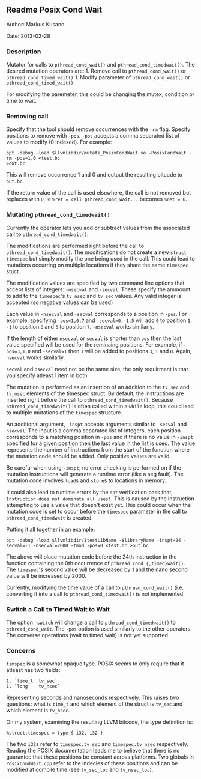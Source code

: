## Readme Posix Cond Wait
Author: Markus Kusano

Date: 2013-02-28

### Description
Mutator for calls to `pthread_cond_wait()` and `pthread_cond_timedwait()`. The
desired mutation operators are:
    1. Remove call to `pthread_cond_wait()` or `pthread_cond_timed_wait()`
    1. Modify parameter of `pthread_cond_wait()` or `pthread_cond_timed_wait()`

For modifying the paremeter, this could be changing the mutex, condition or
time to wait. 

### Removing call 
Specify that the tool should remove occurrences with the `-rm` flag. Specify
positions to remove with `-pos`. `-pos` accepts a comma separated list of
values to modify (0 indexed). For example:

`````
opt -debug -load $llvmlibdir/mutate_PosixCondWait.so -PosixCondWait -rm -pos=1,0 <test.bc
>out.bc
`````

This will remove occurrence 1 and 0 and output the resulting bitcode to
`out.bc`. 

If the return value of the call is used elsewhere, the call is not removed but
replaces with `0`, ie `%ret = call pthread_cond_wait...` becomes `%ret = 0`.

### Mutating `pthread_cond_timedwait()`
Currently the operator lets you add or subtract values from the associated call
to `pthread_cond_timedwait()`.

The modifications are performed right before the call to
`pthread_cond_timedwait()`. The modifications do not create a new `struct
timespec` but simply modify the one being used in the call. This could lead to
mutations occurring on multiple locations if they share the same `timespec`
stuct. 

The modification values are specified by two command line options that accept
lists of integers: `-nsecval` and `-secval`. These specify the ammount to add
to the `timespec`'s `tv_nsec` and `tv_sec` values. Any valid integer is
accepted (so negative values can be used) 

Each value in `-nsecval` and `-secval` corresponds to a position in `-pos`. For
example, specifying `-pos=1,0,7` and `-secval=0,-1,5` will add `0` to position
`1`, `-1` to position `0` and `5` to position `7`. `-nsecval` works similarly.

If the length of either `nsecval` or `secval` is shorter than `pos` then the
last value specified will be used for the reminaing positions. For example, if
`-pos=3,1,0` and `-secval=1` then `1` will be added to positions `3`, `1` and
`0`. Again, `nsecval` works similarly.

`secval` and `nsecval` need not be the same size, the only requirment is that
you specify atleast 1 item in both.

The mutation is performed as an insertion of an addition to the `tv_sec` and
`tv_nsec` elements of the timespec struct. By default, the instructions are
inserted right before the call to `pthread_cond_timedwait()`. Because
`pthread_cond_timedwait()` is often called within a `while` loop, this could
lead to multiple mutations of the `timespec` structure. 

An additional argument, `-inspt` accepts arguments similar to `-secval` and
`-nsecval`. The input is a comma separated list of integers, each position
corresponds to a matching position in `-pos` and if there is no value in
`-inspt` specified for a given position then the last value in the list is
used. The value represents the number of instructions from the start of the
function where the mutation code should be added. Only positive values are
valid.

Be careful when using `-inspt`; no error checking is performed on if the
mutation instructions will generate a runtime error (like a seg fault). The
mutation code involves `load`s and `store`s to locations in memory.

It could also lead to runtime errors by the `opt` verification pass that,
`Instruction does not dominate all uses!`. This is caused by the instruction
attempting to use a value that doesn't exist yet. This could occur when the
mutation code is set to occur before the `timespec` parameter in the call to
`pthread_cond_timedwait` is created.

Putting it all together in an example:

`````
opt -debug -load $llvmlibdir/$testLibName -$libraryName -inspt=24 -secval=-1 -nsecval=2000 -tmod -pos=0 <test.bc >out.bc
`````

The above will place mutation code before the 24th instruction in the function
containing the 0th occurrence of `pthread_cond_{,timed}wait()`. The
`timespec`'s second value will be decreased by 1 and the nano second value will
be increased by 2000.

Currently, modifying the time value of a call to `pthread_cond_wait()` (i.e.
converting it into a call to `pthread_cond_timedwait()` is not implemented.

### Switch a Call to Timed Wait to Wait
The option `-switch` will change a call to `pthread_cond_timedwait()` to
`pthread_cond_wait`. The `-pos` option is used similarly to the other
operators. The converse operations (wait to timed wait) is not yet supported.

### Concerns
`timspec` is a somewhat opaque type. POSIX seems to only require that it
atleast has two fields:

    1. `time_t  tv_sec`
    1. `long    tv_nsec`

Representing seconds and nanoseconds respectively. This raises two questions:
what is `time_t` and which element of the struct is `tv_sec` and which element
is `tv_nsec`. 

On my system, examining the resulting LLVM bitcode, the type definition is:

`````
%struct.timespec = type { i32, i32 }
`````

The two `i32`s refer to `timespec.tv_sec` and `timespec.tv_nsec` respectively.
Reading the POSIX documentation leads me to believe that there is no guarantee
that these positions be constant across platforms. Two globals in
`PosixCondWait.cpp` refer to the indecies of these positions and can be
modified at compile time (see `tv_sec_loc` and `tv_nsec_loc`).
